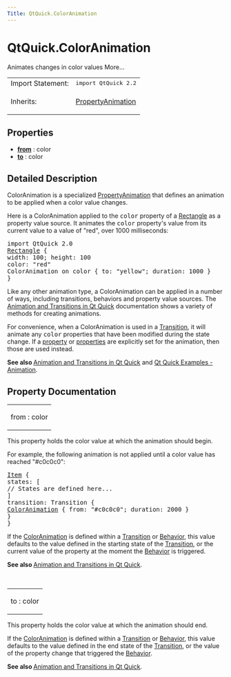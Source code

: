 ```yaml
---
Title: QtQuick.ColorAnimation
---
```


# QtQuick.ColorAnimation

<span class="subtitle"></span>
<!-- $$$ColorAnimation-brief -->
<p>Animates changes in color values More...</p>
<!-- @@@ColorAnimation -->
<table class="alignedsummary">
<tr><td class="memItemLeft rightAlign topAlign"> Import Statement:</td><td class="memItemRight bottomAlign"> </b><tt>import QtQuick 2.2</tt></td></tr><tr><td class="memItemLeft rightAlign topAlign"> Inherits:</td><td class="memItemRight bottomAlign"> <p><a href="QtQuick.PropertyAnimation.md">PropertyAnimation</a></p>
</td></tr></table><ul>
</ul>
<h2>Properties</h2>
<ul>
<li class="fn"><b><b><a href="#from-prop">from</a></b></b> : color</li>
<li class="fn"><b><b><a href="#to-prop">to</a></b></b> : color</li>
</ul>
<!-- $$$ColorAnimation-description -->
<h2>Detailed Description</h2>
<p>ColorAnimation is a specialized <a href="QtQuick.PropertyAnimation.md">PropertyAnimation</a> that defines an animation to be applied when a color value changes.</p>
<p>Here is a ColorAnimation applied to the <tt>color</tt> property of a <a href="QtQuick.Rectangle.md">Rectangle</a> as a property value source. It animates the <tt>color</tt> property's value from its current value to a value of &quot;red&quot;, over 1000 milliseconds:</p>
<pre class="qml">import QtQuick 2.0
<span class="type"><a href="QtQuick.Rectangle.md">Rectangle</a></span> {
<span class="name">width</span>: <span class="number">100</span>; <span class="name">height</span>: <span class="number">100</span>
<span class="name">color</span>: <span class="string">&quot;red&quot;</span>
ColorAnimation on <span class="name">color</span> { <span class="name">to</span>: <span class="string">&quot;yellow&quot;</span>; <span class="name">duration</span>: <span class="number">1000</span> }
}</pre>
<p>Like any other animation type, a ColorAnimation can be applied in a number of ways, including transitions, behaviors and property value sources. The <a href="QtQuick.qtquick-statesanimations-animations.md">Animation and Transitions in Qt Quick</a> documentation shows a variety of methods for creating animations.</p>
<p>For convenience, when a ColorAnimation is used in a <a href="QtQuick.Transition.md">Transition</a>, it will animate any <tt>color</tt> properties that have been modified during the state change. If a <a href="QtQuick.PropertyAnimation.md#property-prop">property</a> or <a href="QtQuick.PropertyAnimation.md#properties-prop">properties</a> are explicitly set for the animation, then those are used instead.</p>
<p><b>See also </b><a href="QtQuick.qtquick-statesanimations-animations.md">Animation and Transitions in Qt Quick</a> and <a href="https://developer.ubuntu.comapps/qml/sdk-14.10/QtQuick.animation/">Qt Quick Examples - Animation</a>.</p>
<!-- @@@ColorAnimation -->
<h2>Property Documentation</h2>
<!-- $$$from -->
<table class="qmlname"><tr valign="top"><td class="tblQmlPropNode"><p><span class="name">from</span> : <span class="type">color</span></p></td></tr></table><p>This property holds the color value at which the animation should begin.</p>
<p>For example, the following animation is not applied until a color value has reached &quot;#c0c0c0&quot;:</p>
<pre class="qml"><span class="type"><a href="QtQuick.Item.md">Item</a></span> {
<span class="name">states</span>: [
<span class="comment">// States are defined here...</span>
]
<span class="name">transition</span>: <span class="name">Transition</span> {
<span class="type"><a href="index.html">ColorAnimation</a></span> { <span class="name">from</span>: <span class="string">&quot;#c0c0c0&quot;</span>; <span class="name">duration</span>: <span class="number">2000</span> }
}
}</pre>
<p>If the <a href="index.html">ColorAnimation</a> is defined within a <a href="QtQuick.Transition.md">Transition</a> or <a href="QtQuick.Behavior.md">Behavior</a>, this value defaults to the value defined in the starting state of the <a href="QtQuick.Transition.md">Transition</a>, or the current value of the property at the moment the <a href="QtQuick.Behavior.md">Behavior</a> is triggered.</p>
<p><b>See also </b><a href="QtQuick.qtquick-statesanimations-animations.md">Animation and Transitions in Qt Quick</a>.</p>
<!-- @@@from -->
<br/>
<!-- $$$to -->
<table class="qmlname"><tr valign="top"><td class="tblQmlPropNode"><p><span class="name">to</span> : <span class="type">color</span></p></td></tr></table><p>This property holds the color value at which the animation should end.</p>
<p>If the <a href="index.html">ColorAnimation</a> is defined within a <a href="QtQuick.Transition.md">Transition</a> or <a href="QtQuick.Behavior.md">Behavior</a>, this value defaults to the value defined in the end state of the <a href="QtQuick.Transition.md">Transition</a>, or the value of the property change that triggered the <a href="QtQuick.Behavior.md">Behavior</a>.</p>
<p><b>See also </b><a href="QtQuick.qtquick-statesanimations-animations.md">Animation and Transitions in Qt Quick</a>.</p>
<!-- @@@to -->
<br/>

